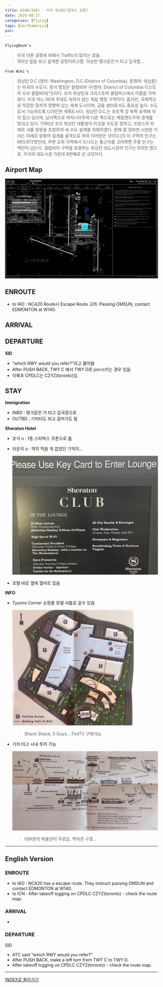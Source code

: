 ```yaml
---
title: KIAD(IAD) - 미국 워싱턴(덜레스 공항)
date: 2020-08-27
categories: [Flying]
tags: [northamerica]
pin:
---
```


`FlyingDeuk's`
>미국 다른 공항에 비해서 Traffic이 많지는 않음. <br>
100년 앞을 보고 설계한 공항이라고함. 이상한 탱크같은거 타고 입국함...

`From Wiki's`
>워싱턴 D.C.(영어: Washington, D.C.(District of Columbia), 문화어: 워싱톤)는 미국의 수도다. 정식 명칭은 컬럼비아 구(영어: District of Columbia 디스트릭 오브 컬럼비아[*])이다. 조지 워싱턴과 크리스토퍼 콜럼버스에서 이름을 가져왔다. 미국 어느 50개 주에도 속하지 않는 독립 행정 구역이다. 좁지만, 국제적으로 막강한 정치적 영향력 있는 세계 도시이며, 금융 센터로서도 중요성 높다. 수도로서 기능하도록 디자인한 계획도시다.
워싱턴 D.C.는 포토맥 강 북쪽 유역에 자리 잡고 있으며, 남서쪽으로 버지니아주와 다른 쪽으로는 메릴랜드주와 경계를 맞대고 있다. 1790년 조지 워싱턴 대통령이 이곳을 수도로 정하고, 프랑스의 피에르 샤를 랑팡을 초청하여 새 수도 설계를 의뢰하였다. 현재 잘 정비한 시원한 거리는 피에르 랑팡의 설계를 골격으로 하여 이어받은 것이다.[1] 이 구역의 인구는 693,972명인데, 주변 교외 지역에서 드나드는 통근자를 고려하면 주중 인구는 백만이 넘는다. 컬럼비아 구역을 포괄하는 워싱턴 대도시권의 인구는 613만 명으로, 미국의 대도시권 가운데 6번째로 큰 규모이다.

## Airport Map
![iad](/img/flying/airport/iad_ap.jpg)

## ENROUTE
- to IAD : NCA20 Route시 Escape Route 고려. Passing OMSUN, contact EDMONTON at W140.

## ARRIVAL


## DEPARTURE
**SID**
- “which RWY would you refer?”라고 물어봄
- After PUSH BACK,  TWY C 예서 TWY D로 join시키는 경우 있음.
- 이륙후 CPDLC는 CZYZ(toronto)임.

## STAY
**Immigration**
- INBD : 탱크같은 거 타고 입국장으로
- OUTBD : 기차타도 되고 걸어가도 됨

**Sheraton Hotel**
- 조식 o : 1층 스타벅스 쿠폰으로 줌
- 라운지 o : 딱히 먹을 게 없었던 기억이...

  ![iad](/img/flying/airport/iad_info.jpg)
- 호텔 바로 옆에 월마트 있음

**INFO**
- Tysons Corner 쇼핑몰 호텔 셔틀로 갈수 있음

  ![iad](/img/flying/airport/iad_info1.jpg)
  >Shack Shack, 5 Guys... FireTV 구매가능

- 기차 타고 시내 투어 가능

  ![iad](/img/flying/airport/iad_info2.jpg)
  >대부분의 박물관이 무료임. 백악관 구경...

----

## English Version

### ENROUTE
- to IAD : NCA20 has a escape route. They instruct passing OMSUN and contact EDMONTON at W140.
- to ICN : After takeoff logging on CPDLC CZYZ(toronto) - check the route map.

### ARRIVAL
-



### DEPARTURE
SID
- ATC said “which RWY would you refer?”
- After PUSH BACK,  make a left turn from TWY C to TWY D.
- After takeoff logging on CPDLC CZYZ(toronto) - check the route map.

----

[INDEX로 돌아가기](/posts/NorthAmerica/)
